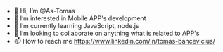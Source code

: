 - 👋 Hi, I’m @As-Tomas
- 👀 I’m interested in Mobile APP's development
- 🌱 I’m currently learning JavaScript, node.js
- 💞️ I’m looking to collaborate on anything what is related to APP's
- 📫 How to reach me https://www.linkedin.com/in/tomas-bancevicius/

<!---
As-Tomas/As-Tomas is a ✨ special ✨ repository because its `README.md` (this file) appears on your GitHub profile.
You can click the Preview link to take a look at your changes.
--->
